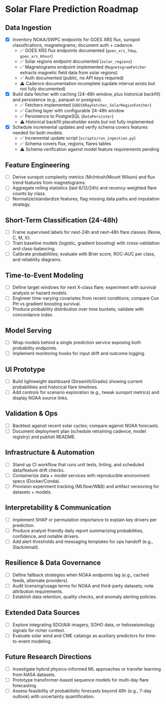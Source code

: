 # Solar Flare Prediction Roadmap

## Data Ingestion
- [x] Inventory NOAA/SWPC endpoints for GOES XRS flux, sunspot classifications, magnetograms; document auth + cadence.
  - ✅ GOES XRS flux endpoints documented (`goes_xrs_7day`, `goes_xrs_6hour`)
  - ✅ Solar regions endpoint documented (`solar_regions`)
  - ✅ Magnetograms endpoint implemented (`MagnetogramFetcher` extracts magnetic field data from solar regions)
  - ✅ Auth documented (public, no API keys required)
  - ⚠️ Cadence documentation incomplete (update interval exists but not fully documented)
- [x] Build data fetcher with caching (24-48h window, plus historical backfill) and persistence (e.g., parquet or postgres).
  - ✅ Fetchers implemented (`GOESXRayFetcher`, `SolarRegionFetcher`)
  - ✅ Caching layer with configurable 24-48h window
  - ✅ Persistence to PostgreSQL (`DataPersister`)
  - ⚠️ Historical backfill placeholder exists but not fully implemented
- [x] Schedule incremental updates and verify schema covers features needed for both models.
  - ✅ Incremental update script (`scripts/run_ingestion.py`)
  - ✅ Schema covers flux, regions, flares tables
  - ⚠️ Schema verification against model feature requirements pending

## Feature Engineering
- [ ] Derive sunspot complexity metrics (McIntosh/Mount Wilson) and flux trend features from magnetograms.
- [ ] Aggregate rolling statistics (last 6/12/24h) and recency-weighted flare counts by class.
- [ ] Normalize/standardize features; flag missing data paths and imputation strategy.

## Short-Term Classification (24-48h)
- [ ] Frame supervised labels for next-24h and next-48h flare classes {None, C, M, X}.
- [ ] Train baseline models (logistic, gradient boosting) with cross-validation and class-balancing.
- [ ] Calibrate probabilities; evaluate with Brier score, ROC-AUC per class, and reliability diagrams.

## Time-to-Event Modeling
- [ ] Define target windows for next X-class flare; experiment with survival analysis or hazard models.
- [ ] Engineer time-varying covariates from recent conditions; compare Cox PH vs gradient boosting survival.
- [ ] Produce probability distribution over time buckets; validate with concordance index.

## Model Serving
- [ ] Wrap models behind a single prediction service exposing both probability endpoints.
- [ ] Implement monitoring hooks for input drift and outcome logging.

## UI Prototype
- [ ] Build lightweight dashboard (Streamlit/Gradio) showing current probabilities and historical flare timelines.
- [ ] Add controls for scenario exploration (e.g., tweak sunspot metrics) and display NOAA source links.

## Validation & Ops
- [ ] Backtest against recent solar cycles; compare against NOAA forecasts.
- [ ] Document deployment plan (schedule retraining cadence, model registry) and publish README.

## Infrastructure & Automation
- [ ] Stand up CI workflow that runs unit tests, linting, and scheduled data/feature drift checks.
- [ ] Containerize data + model services with reproducible environment specs (Docker/Conda).
- [ ] Provision experiment tracking (MLflow/W&B) and artifact versioning for datasets + models.

## Interpretability & Communication
- [ ] Implement SHAP or permutation importance to explain key drivers per prediction.
- [ ] Produce analyst-friendly daily report summarizing probabilities, confidence, and notable drivers.
- [ ] Add alert thresholds and messaging templates for ops handoff (e.g., Slack/email).

## Resilience & Data Governance
- [ ] Define fallback strategies when NOAA endpoints lag (e.g., cached feeds, alternate providers).
- [ ] Audit licensing/usage terms for NOAA and third-party datasets; note attribution requirements.
- [ ] Establish data retention, quality checks, and anomaly alerting policies.

## Extended Data Sources
- [ ] Explore integrating SDO/AIA imagery, SOHO data, or helioseismology signals for richer context.
- [ ] Evaluate solar wind and CME catalogs as auxiliary predictors for time-to-event modeling.

## Future Research Directions
- [ ] Investigate hybrid physics-informed ML approaches or transfer learning from NASA datasets.
- [ ] Prototype transformer-based sequence models for multi-day flare forecasting.
- [ ] Assess feasibility of probabilistic forecasts beyond 48h (e.g., 7-day outlook) with uncertainty quantification.
